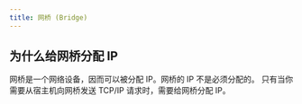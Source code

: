 ```yaml
---
title: 网桥 (Bridge)
---
```



## 为什么给网桥分配 IP

网桥是一个网络设备，因而可以被分配 IP。网桥的 IP 不是必须分配的。
只有当你需要从宿主机向网桥发送 TCP/IP 请求时，需要给网桥分配 IP。
